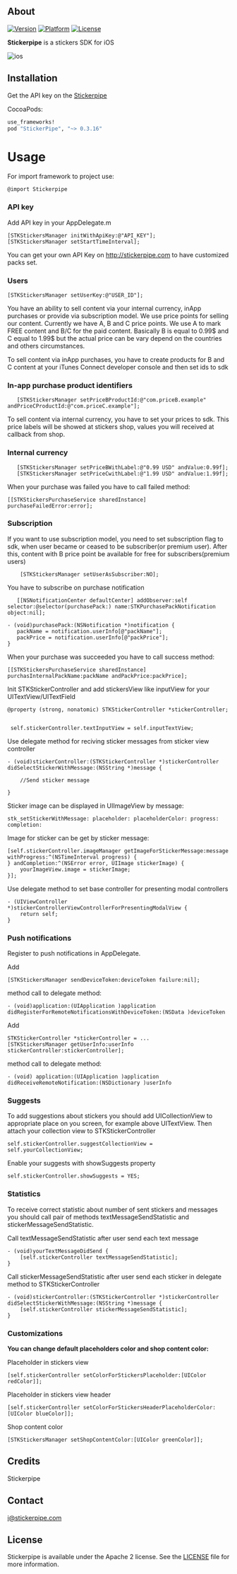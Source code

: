 ## About
[![Version](https://cocoapod-badges.herokuapp.com/v/StickerPipe/badge.png)](http://stickerpipe.com)
[![Platform](https://cocoapod-badges.herokuapp.com/p/StickerPipe/badge.png)](http://stickerpipe.com)
[![License](https://cocoapod-badges.herokuapp.com/l/StickerPipe/badge.(png|svg))](http://stickerpipe.com)

**Stickerpipe** is a stickers SDK for iOS

![ios](ios.gif)

## Installation

Get the API key on the [Stickerpipe](http://stickerpipe.com/)

CocoaPods:
```ruby
use_frameworks!
pod "StickerPipe", "~> 0.3.16"
```
# Usage

For import framework to project use:
```objc
@import Stickerpipe
```

### API key 

Add API key in your AppDelegate.m 

```objc
[STKStickersManager initWithApiKey:@"API_KEY"];
[STKStickersManager setStartTimeInterval];
```

You can get your own API Key on http://stickerpipe.com to have customized packs set.

### Users

```objc
[STKStickersManager setUserKey:@"USER_ID"];
```

You have an ability to sell content via your internal currency, inApp purchases or provide via subscription model. We use price points for selling our content. Currently we have A, B and C price points. We use A to mark FREE content and B/C for the paid content. Basically B is equal to 0.99$ and C equal to 1.99$ but the actual price can be vary depend on the countries and others circumstances.


To sell content via inApp purchases, you have to create products for B and C content at your iTunes Connect developer console and then set ids to sdk

### In-app purchase product identifiers 

```objc
   [STKStickersManager setPriceBProductId:@"com.priceB.example"         andPriceCProductId:@"com.priceC.example"];
```
To sell content via internal currency, you have to set your prices to sdk. This price labels will be showed at stickers shop, values you will received at callback from shop.


### Internal currency

 ```objc
    [STKStickersManager setPriceBWithLabel:@"0.99 USD" andValue:0.99f];
    [STKStickersManager setPriceCwithLabel:@"1.99 USD" andValue:1.99f];
```

 When your purchase was failed you have to call failed method:
 ```objc
 [[STKStickersPurchaseService sharedInstance] purchaseFailedError:error];
 ```
### Subscription 
If you want to use subscription model, you need to set subscription flag to sdk, when user became or ceased to be subscriber(or premium user). After this, content with B price point be available for free for subscribers(premium users)

```objc
    [STKStickersManager setUserAsSubscriber:NO];
```

You have to subscribe on purchase notification
 ```objc
    [[NSNotificationCenter defaultCenter] addObserver:self selector:@selector(purchasePack:) name:STKPurchasePackNotification object:nil];
    
- (void)purchasePack:(NSNotification *)notification {
    packName = notification.userInfo[@"packName"];
    packPrice = notification.userInfo[@"packPrice"];
}
 ```
  When your purchase was succeeded you have to call success method:
 ```objc
 [[STKStickersPurchaseService sharedInstance] purchasInternalPackName:packName andPackPrice:packPrice];
 ```


Init STKStickerController and add stickersView like inputView for your UITextView/UITextField

```objc
@property (strong, nonatomic) STKStickerController *stickerController;


 self.stickerController.textInputView = self.inputTextView;
```

Use delegate method for reciving sticker messages from sticker view controller


```objc
- (void)stickerController:(STKStickerController *)stickerController didSelectStickerWithMessage:(NSString *)message {
    
    //Send sticker message
    
}
```

Sticker image can be displayed in UIImageView by message:
```objc
stk_setStickerWithMessage: placeholder: placeholderColor: progress: completion:
```

Image for sticker can be get by sticker message:
```objc
[self.stickerController.imageManager getImageForStickerMessage:message withProgress:^(NSTimeInterval progress) {
} andCompletion:^(NSError error, UIImage stickerImage) {
    yourImageView.image = stickerImage;
}];
```

Use delegate method to set base controller for presenting modal controllers 

```objc
- (UIViewController *)stickerControllerViewControllerForPresentingModalView {
    return self;
}
```

### Push notifications
Register to push notifications in AppDelegate. 

Add 
```objc
[STKStickersManager sendDeviceToken:deviceToken failure:nil];
```
method call to delegate method:
```objc
- (void)application:(UIApplication )application didRegisterForRemoteNotificationsWithDeviceToken:(NSData )deviceToken  
```

Add
```objc
STKStickerController *stickerController = ...
[STKStickersManager getUserInfo:userInfo stickerController:stickerController];
```
method call to delegate method:
```objc
- (void) application:(UIApplication )application didReceiveRemoteNotification:(NSDictionary )userInfo
```

### Suggests

To add suggestions about stickers you should add UICollectionView to appropriate place on you screen, for example above UITextView. Then attach your collection view to STKStickerController

```objc
self.stickerController.suggestCollectionView = self.yourCollectionView;
```
Enable your suggests with showSuggests property

```objc
self.stickerController.showSuggests = YES;
```

### Statistics

To receive correct statistic about number of sent stickers and messages you should call pair of methods textMessageSendStatistic and stickerMessageSendStatistic.

Call textMessageSendStatistic after user send each text message

```objc
- (void)yourTextMessageDidSend {
    [self.stickerController textMessageSendStatistic];
}
```

Call stickerMessageSendStatistic after user send each sticker in delegate method to STKStickerController

```objc
- (void)stickerController:(STKStickerController *)stickerController didSelectStickerWithMessage:(NSString *)message {
    [self.stickerController stickerMessageSendStatistic];
}
```


### Сustomizations

**You can change default placeholders color and shop content color:**


Placeholder in stickers view

```objc
[self.stickerController setColorForStickersPlaceholder:[UIColor redColor]];
```

Placeholder in stickers view header

```objc
[self.stickerController setColorForStickersHeaderPlaceholderColor:[UIColor blueColor]];
```

Shop content color

```objc
[STKStickersManager setShopContentColor:[UIColor greenColor]];
```

## Credits

Stickerpipe

## Contact

i@stickerpipe.com

## License

Stickerpipe is available under the Apache 2 license. See the [LICENSE](LICENSE) file for more information.
